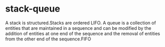 # stack-queue
 A stack is structured.Stacks are ordered LIFO. 
 A queue is a collection of entities that are maintained in a sequence and can be modified by the addition of entities at one end of the sequence and the removal of entities from the other end of the sequence.FIFO
